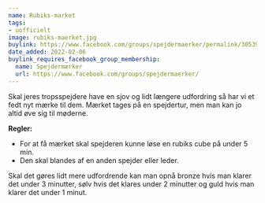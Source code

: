 ```yaml
---
name: Rubiks-market
tags:
- uofficielt
image: rubiks-maerket.jpg
buylink: https://www.facebook.com/groups/spejdermaerker/permalink/3053996294832399/
date_added: 2022-02-06
buylink_requires_facebook_group_membership:
  name: Spejdermærker
  url: https://www.facebook.com/groups/spejdermaerker/
---
```

Skal jeres tropsspejdere have  en sjov og lidt længere udfordring så har vi et fedt nyt mærke til dem.
Mærket tages på en spejdertur, men man kan jo altid øve sig til møderne.

**Regler:**
- For at få mærket skal spejderen kunne løse en rubiks cube på under 5 min.
- Den skal blandes af en anden spejder eller leder.

Skal det gøres lidt mere udfordrende kan man opnå bronze hvis man klarer det under 3 minutter, sølv hvis det klares under 2 minutter og guld hvis man klarer det under 1 minut.
